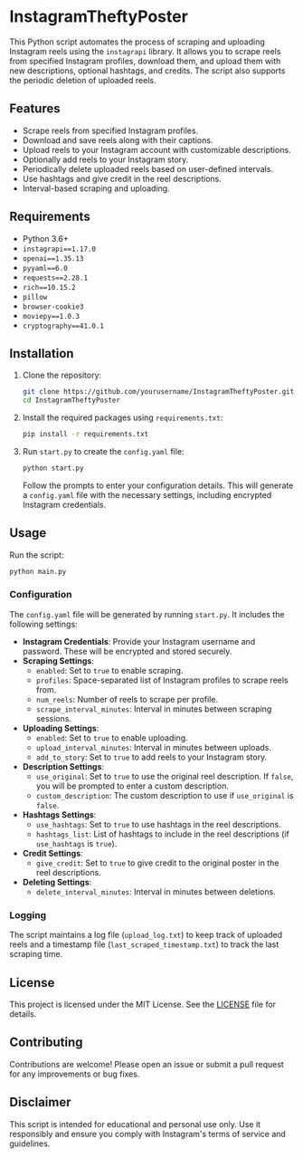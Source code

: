 # InstagramTheftyPoster

This Python script automates the process of scraping and uploading Instagram reels using the `instagrapi` library. It allows you to scrape reels from specified Instagram profiles, download them, and upload them with new descriptions, optional hashtags, and credits. The script also supports the periodic deletion of uploaded reels.

## Features

- Scrape reels from specified Instagram profiles.
- Download and save reels along with their captions.
- Upload reels to your Instagram account with customizable descriptions.
- Optionally add reels to your Instagram story.
- Periodically delete uploaded reels based on user-defined intervals.
- Use hashtags and give credit in the reel descriptions.
- Interval-based scraping and uploading.

## Requirements

- Python 3.6+
- `instagrapi==1.17.0`
- `openai==1.35.13`
- `pyyaml==6.0`
- `requests==2.28.1`
- `rich==10.15.2`
- `pillow`
- `browser-cookie3`
- `moviepy==1.0.3`
- `cryptography==41.0.1`

## Installation

1. Clone the repository:
   ```bash
   git clone https://github.com/yourusername/InstagramTheftyPoster.git
   cd InstagramTheftyPoster
   ```

2. Install the required packages using `requirements.txt`:
   ```bash
   pip install -r requirements.txt
   ```

3. Run `start.py` to create the `config.yaml` file:
   ```bash
   python start.py
   ```
   Follow the prompts to enter your configuration details. This will generate a `config.yaml` file with the necessary settings, including encrypted Instagram credentials.

## Usage

Run the script:
```bash
python main.py
```

### Configuration

The `config.yaml` file will be generated by running `start.py`. It includes the following settings:

- **Instagram Credentials**: Provide your Instagram username and password. These will be encrypted and stored securely.
- **Scraping Settings**:
  - `enabled`: Set to `true` to enable scraping.
  - `profiles`: Space-separated list of Instagram profiles to scrape reels from.
  - `num_reels`: Number of reels to scrape per profile.
  - `scrape_interval_minutes`: Interval in minutes between scraping sessions.
- **Uploading Settings**:
  - `enabled`: Set to `true` to enable uploading.
  - `upload_interval_minutes`: Interval in minutes between uploads.
  - `add_to_story`: Set to `true` to add reels to your Instagram story.
- **Description Settings**:
  - `use_original`: Set to `true` to use the original reel description. If `false`, you will be prompted to enter a custom description.
  - `custom_description`: The custom description to use if `use_original` is `false`.
- **Hashtags Settings**:
  - `use_hashtags`: Set to `true` to use hashtags in the reel descriptions.
  - `hashtags_list`: List of hashtags to include in the reel descriptions (if `use_hashtags` is `true`).
- **Credit Settings**:
  - `give_credit`: Set to `true` to give credit to the original poster in the reel descriptions.
- **Deleting Settings**:
  - `delete_interval_minutes`: Interval in minutes between deletions.

### Logging

The script maintains a log file (`upload_log.txt`) to keep track of uploaded reels and a timestamp file (`last_scraped_timestamp.txt`) to track the last scraping time.

## License

This project is licensed under the MIT License. See the [LICENSE](LICENSE) file for details.

## Contributing

Contributions are welcome! Please open an issue or submit a pull request for any improvements or bug fixes.

## Disclaimer

This script is intended for educational and personal use only. Use it responsibly and ensure you comply with Instagram's terms of service and guidelines.
